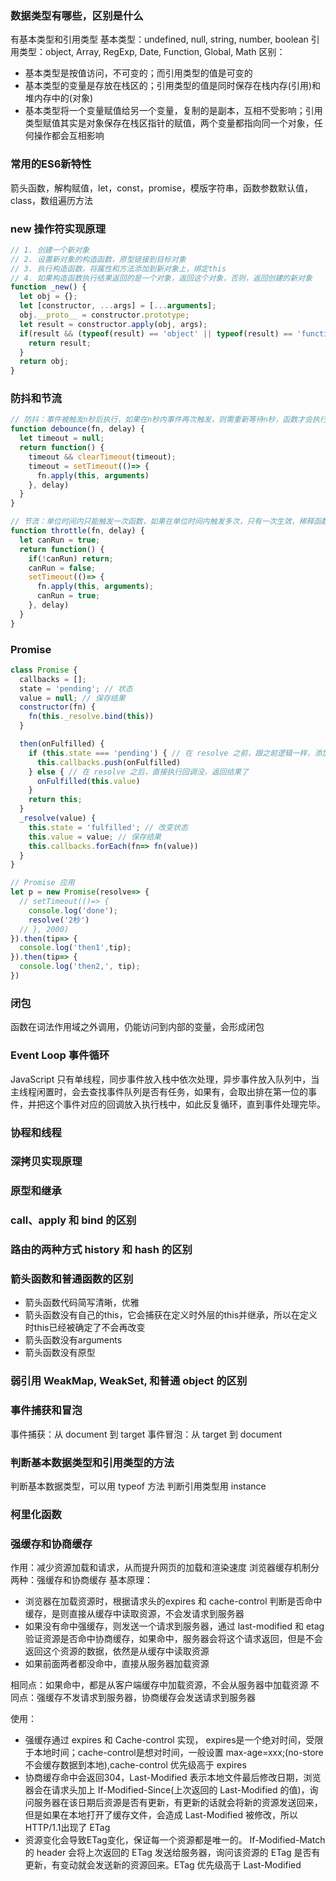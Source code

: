 ### 数据类型有哪些，区别是什么
有基本类型和引用类型
基本类型：undefined, null, string, number, boolean
引用类型：object, Array, RegExp, Date, Function, Global, Math
区别：
- 基本类型是按值访问，不可变的；而引用类型的值是可变的
- 基本类型的变量是存放在栈区的；引用类型的值是同时保存在栈内存(引用)和堆内存中的(对象)
- 基本类型将一个变量赋值给另一个变量，复制的是副本，互相不受影响；引用类型赋值其实是对象保存在栈区指针的赋值，两个变量都指向同一个对象，任何操作都会互相影响


### 常用的ES6新特性
箭头函数，解构赋值，let，const，promise，模版字符串，函数参数默认值，class，数组遍历方法


### new 操作符实现原理
```js
// 1. 创建一个新对象
// 2. 设置新对象的构造函数，原型链接到目标对象
// 3. 执行构造函数，将属性和方法添加到新对象上，绑定this
// 4. 如果构造函数执行结果返回的是一个对象，返回这个对象，否则，返回创建的新对象
function _new() {
  let obj = {};
  let [constructor, ...args] = [...arguments];
  obj.__proto__ = constructor.prototype;
  let result = constructor.apply(obj, args);
  if(result && (typeof(result) == 'object' || typeof(result) == 'function')) {
    return result;
  }
  return obj;
}
```


### 防抖和节流
```js
// 防抖：事件被触发n秒后执行，如果在n秒内事件再次触发，则需重新等待n秒，函数才会执行。场景：input 输入联想
function debounce(fn, delay) {
  let timeout = null;
  return function() {
    timeout && clearTimeout(timeout);
    timeout = setTimeout(()=> {
      fn.apply(this, arguments)
    }, delay)
  }
}

// 节流：单位时间内只能触发一次函数，如果在单位时间内触发多次，只有一次生效，稀释函数的执行频率。场景：鼠标滑入，滚动等
function throttle(fn, delay) {
  let canRun = true;
  return function() {
    if(!canRun) return;
    canRun = false;
    setTimeout(()=> {
      fn.apply(this, arguments);
      canRun = true;
    }, delay)
  }
}
```


### Promise
```js
class Promise {
  callbacks = [];
  state = 'pending'; // 状态
  value = null; // 保存结果
  constructor(fn) {
    fn(this._resolve.bind(this))
  }

  then(onFulfilled) {
    if (this.state === 'pending') { // 在 resolve 之前，跟之前逻辑一样，添加到 callbacks 中
      this.callbacks.push(onFulfilled)
    } else { // 在 resolve 之后，直接执行回调没，返回结果了
      onFulfilled(this.value)
    }
    return this;
  }
  _resolve(value) {
    this.state = 'fulfilled'; // 改变状态
    this.value = value; // 保存结果
    this.callbacks.forEach(fn=> fn(value))
  } 
}

// Promise 应用
let p = new Promise(resolve=> {
  // setTimeout(()=> {
    console.log('done');
    resolve('2秒')
  // }, 2000)
}).then(tip=> {
  console.log('then1',tip);
}).then(tip=> {
  console.log('then2,', tip);
})
```


### 闭包
函数在词法作用域之外调用，仍能访问到内部的变量，会形成闭包

### Event Loop 事件循环
JavaScript 只有单线程，同步事件放入栈中依次处理，异步事件放入队列中，当主线程闲置时，会去查找事件队列是否有任务，如果有，会取出排在第一位的事件，并把这个事件对应的回调放入执行栈中，如此反复循环，直到事件处理完毕。

### 协程和线程


### 深拷贝实现原理


### 原型和继承


### call、apply 和 bind 的区别


### 路由的两种方式 history 和 hash 的区别


### 箭头函数和普通函数的区别
- 箭头函数代码简写清晰，优雅
- 箭头函数没有自己的this，它会捕获在定义时外层的this并继承，所以在定义时this已经被确定了不会再改变
- 箭头函数没有arguments
- 箭头函数没有原型


### 弱引用 WeakMap, WeakSet, 和普通 object 的区别


### 事件捕获和冒泡
事件捕获：从 document 到 target
事件冒泡：从 target 到 document


### 判断基本数据类型和引用类型的方法
判断基本数据类型，可以用 typeof 方法
判断引用类型用 instance


### 柯里化函数


### 强缓存和协商缓存
作用：减少资源加载和请求，从而提升网页的加载和渲染速度
浏览器缓存机制分两种：强缓存和协商缓存
基本原理：
- 浏览器在加载资源时，根据请求头的expires 和 cache-control 判断是否命中缓存，是则直接从缓存中读取资源，不会发请求到服务器
- 如果没有命中强缓存，则发送一个请求到服务器，通过 last-modified 和 etag 验证资源是否命中协商缓存，如果命中，服务器会将这个请求返回，但是不会返回这个资源的数据，依然是从缓存中读取资源
- 如果前面两者都没命中，直接从服务器加载资源

相同点：如果命中，都是从客户端缓存中加载资源，不会从服务器中加载资源
不同点：强缓存不发请求到服务器，协商缓存会发送请求到服务器

使用：
- 强缓存通过 expires 和 Cache-control 实现， expires是一个绝对时间，受限于本地时间；cache-control是想对时间，一般设置 max-age=xxx;(no-store不会缓存数据到本地),cache-control 优先级高于 expires
- 协商缓存命中会返回304，Last-Modified 表示本地文件最后修改日期，浏览器会在请求头加上 If-Modified-Since(上次返回的 Last-Modified 的值)，询问服务器在该日期后资源是否有更新，有更新的话就会将新的资源发送回来，但是如果在本地打开了缓存文件，会造成 Last-Modified 被修改，所以 HTTP/1.1出现了 ETag
- 资源变化会导致ETag变化，保证每一个资源都是唯一的。 If-Modified-Match 的 header 会将上次返回的 ETag 发送给服务器，询问该资源的 ETag 是否有更新，有变动就会发送新的资源回来。ETag 优先级高于 Last-Modified
